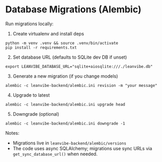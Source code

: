 # Database Migrations (Alembic)

Run migrations locally:

1. Create virtualenv and install deps

```
python -m venv .venv && source .venv/bin/activate
pip install -r requirements.txt
```

2. Set database URL (defaults to SQLite dev DB if unset)

```
export LEANVIBE_DATABASE_URL="sqlite+aiosqlite:///./leanvibe.db"
```

3. Generate a new migration (if you change models)

```
alembic -c leanvibe-backend/alembic.ini revision -m "your message"
```

4. Upgrade to latest

```
alembic -c leanvibe-backend/alembic.ini upgrade head
```

5. Downgrade (optional)

```
alembic -c leanvibe-backend/alembic.ini downgrade -1
```

Notes:
- Migrations live in `leanvibe-backend/alembic/versions`
- The code uses async SQLAlchemy; migrations use sync URLs via `get_sync_database_url()` when needed.
